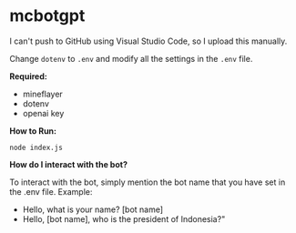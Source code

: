# mcbotgpt

I can't push to GitHub using Visual Studio Code, so I upload this manually.

Change `dotenv` to `.env` and modify all the settings in the `.env` file.

**Required:**
- mineflayer
- dotenv
- openai key

**How to Run:**
```
node index.js
```
**How do I interact with the bot?**

To interact with the bot, simply mention the bot name that you have set in the .env file.
Example:
- Hello, what is your name? [bot name]
- Hello, [bot name], who is the president of Indonesia?"

